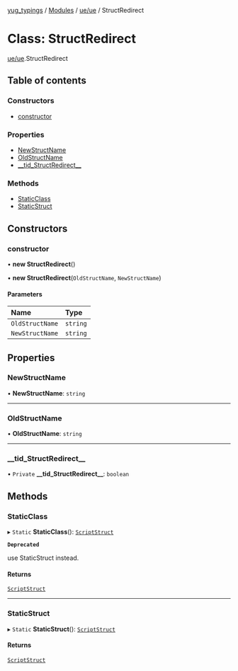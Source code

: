 [yug_typings](../README.md) / [Modules](../modules.md) / [ue/ue](../modules/ue_ue.md) / StructRedirect

# Class: StructRedirect

[ue/ue](../modules/ue_ue.md).StructRedirect

## Table of contents

### Constructors

- [constructor](ue_ue.StructRedirect.md#constructor)

### Properties

- [NewStructName](ue_ue.StructRedirect.md#newstructname)
- [OldStructName](ue_ue.StructRedirect.md#oldstructname)
- [\_\_tid\_StructRedirect\_\_](ue_ue.StructRedirect.md#__tid_structredirect__)

### Methods

- [StaticClass](ue_ue.StructRedirect.md#staticclass)
- [StaticStruct](ue_ue.StructRedirect.md#staticstruct)

## Constructors

### constructor

• **new StructRedirect**()

• **new StructRedirect**(`OldStructName`, `NewStructName`)

#### Parameters

| Name | Type |
| :------ | :------ |
| `OldStructName` | `string` |
| `NewStructName` | `string` |

## Properties

### NewStructName

• **NewStructName**: `string`

___

### OldStructName

• **OldStructName**: `string`

___

### \_\_tid\_StructRedirect\_\_

• `Private` **\_\_tid\_StructRedirect\_\_**: `boolean`

## Methods

### StaticClass

▸ `Static` **StaticClass**(): [`ScriptStruct`](ue_ue.ScriptStruct.md)

**`Deprecated`**

use StaticStruct instead.

#### Returns

[`ScriptStruct`](ue_ue.ScriptStruct.md)

___

### StaticStruct

▸ `Static` **StaticStruct**(): [`ScriptStruct`](ue_ue.ScriptStruct.md)

#### Returns

[`ScriptStruct`](ue_ue.ScriptStruct.md)
